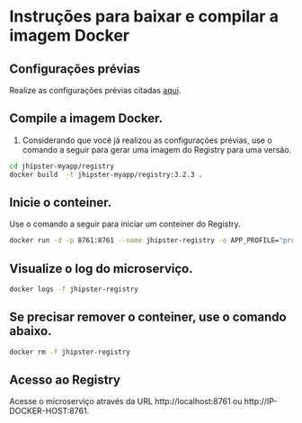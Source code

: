 # Instruções para baixar e compilar a imagem Docker

## Configurações prévias

Realize as configurações prévias citadas [aqui](../README.md).

## Compile a imagem Docker.

1. Considerando que você já realizou as configurações prévias, use o
comando a seguir para gerar uma imagem do Registry para uma versão.

```sh
cd jhipster-myapp/registry
docker build  -t jhipster-myapp/registry:3.2.3 .
```

## Inicie o conteiner.

Use o comando a seguir para iniciar um conteiner do Registry.

```sh
docker run -d -p 8761:8761 --name jhipster-registry -e APP_PROFILE="prod" jhipster-myapp/registry:3.2.3
```

## Visualize o log do microserviço.

```sh
docker logs -f jhipster-registry
```


## Se precisar remover o conteiner, use o comando abaixo.

```sh
docker rm -f jhipster-registry
```

## Acesso ao Registry

Acesse o microserviço através da URL http://localhost:8761 ou http://IP-DOCKER-HOST:8761.
